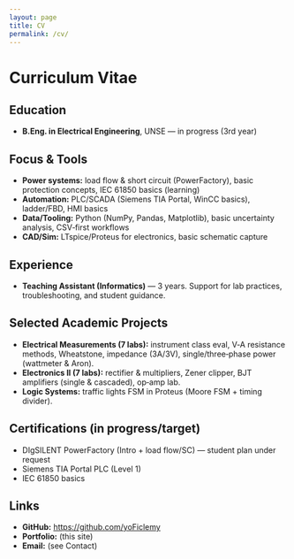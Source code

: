 ```yaml
---
layout: page
title: CV
permalink: /cv/
---
```

<link rel="stylesheet" href="{{ '/assets/css/modern.css' | relative_url }}">
<script defer src="{{ '/assets/js/theme.js' | relative_url }}"></script>

# Curriculum Vitae


## Education
- **B.Eng. in Electrical Engineering**, UNSE — in progress (3rd year)

## Focus & Tools
- **Power systems:** load flow & short circuit (PowerFactory), basic protection concepts, IEC 61850 basics (learning)
- **Automation:** PLC/SCADA (Siemens TIA Portal, WinCC basics), ladder/FBD, HMI basics
- **Data/Tooling:** Python (NumPy, Pandas, Matplotlib), basic uncertainty analysis, CSV‑first workflows
- **CAD/Sim:** LTspice/Proteus for electronics, basic schematic capture

## Experience
- **Teaching Assistant (Informatics)** — 3 years. Support for lab practices, troubleshooting, and student guidance.

## Selected Academic Projects
- **Electrical Measurements (7 labs):** instrument class eval, V‑A resistance methods, Wheatstone, impedance (3A/3V),
  single/three‑phase power (wattmeter & Aron).  
- **Electronics II (7 labs):** rectifier & multipliers, Zener clipper, BJT amplifiers (single & cascaded), op‑amp lab.
- **Logic Systems:** traffic lights FSM in Proteus (Moore FSM + timing divider).

## Certifications (in progress/target)
- DIgSILENT PowerFactory (Intro + load flow/SC) — student plan under request
- Siemens TIA Portal PLC (Level 1)
- IEC 61850 basics

## Links
- **GitHub:** <https://github.com/yoFiclemy>
- **Portfolio:** (this site)
- **Email:** (see Contact)
